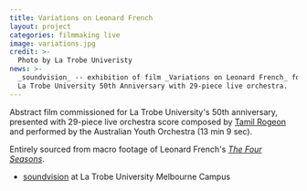 ```yaml
---
title: Variations on Leonard French
layout: project
categories: filmmaking live
image: variations.jpg
credit: >-
  Photo by La Trobe Univeristy
news: >-
  _soundvision_ -- exhibition of film _Variations on Leonard French_ for
  La Trobe University 50th Anniversary with 29-piece live orchestra.
---
```


Abstract film commissioned for La Trobe University's 50th anniversary, presented with
29-piece live orchestra score composed by [Tamil Rogeon] and performed by the
Australian Youth Orchestra (13 min 9 sec).

Entirely sourced from macro footage of Leonard French's [_The Four Seasons_][four].

- [soundvision](https://50years.latrobe/events/soundvision/) at La Trobe
  University Melbourne Campus

[tamil rogeon]: http://www.tamilrogeon.com
[four]: https://commons.wikimedia.org/wiki/File:Leonard_French_La_Trobe_01.jpg
